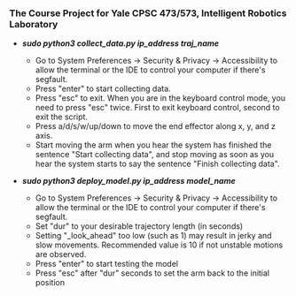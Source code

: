 ### The Course Project for Yale CPSC 473/573, Intelligent Robotics Laboratory

- ***sudo python3 collect_data.py ip_address traj_name***
    - Go to System Preferences -> Security & Privacy -> Accessibility to allow the terminal or the IDE to control your computer if there's segfault.
    - Press "enter" to start collecting data.
    - Press "esc" to exit. When you are in the keyboard control mode, you need to press "esc" twice. First to exit keyboard control, second to exit the script.
    - Press a/d/s/w/up/down to move the end effector along x, y, and z axis.
    - Start moving the arm when you hear the system has finished the sentence "Start collecting data", and stop moving as soon as you hear the system starts to say the sentence "Finish collecting data".

- ***sudo python3 deploy_model.py ip_address model_name***
    - Go to System Preferences -> Security & Privacy -> Accessibility to allow the terminal or the IDE to control your computer if there's segfault.
    - Set "dur" to your desirable trajectory length (in seconds)
    - Setting "_look_ahead" too low (such as 1) may result in jerky and slow movements. Recommended value is 10 if not unstable motions are observed.
    - Press "enter" to start testing the model
    - Press "esc" after "dur" seconds to set the arm back to the initial position
